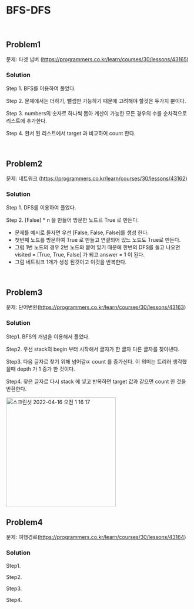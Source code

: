 # BFS-DFS <br/><br/>

## Problem1

문제: 타겟 넘버 (https://programmers.co.kr/learn/courses/30/lessons/43165)

### Solution

Step 1. BFS를 이용하여 풀었다.

Step 2. 문제에서는 더하기, 뺄셈만 가능하기 때문에 고려해야 할것은 두가지 뿐이다.

Step 3. numbers의 숫자르 하나씩 뽑아 계산이 가능한 모든 경우의 수를 순차적으로 리스트에 추가한다.

Step 4. 완서 된 리스트에서 target 과 비교하여 count 한다.

<br/>

## Problem2

문제: 네트워크 (https://programmers.co.kr/learn/courses/30/lessons/43162)

### Solution

Step 1. DFS를 이용하여 풀었다.

Step 2. [False] * n 을 만들어 방문한 노드르 True 로 만든다.

- 문제를 예시로 들자면 우선 [False, False, False]를 생성 한다. 
- 첫번째 노드를 방문하여 True 로 만들고 연결되어 있느 노드도 True로 만든다.
- 그럼 1번 노드의 경우 2번 노드와 붙어 있기 때문에 한번의 DFS를 돌고 나오면 visited = [True, True, False] 가 되고 answer = 1 이 된다.
- 그럼 네트워크 1개가 생성 된것이고 이것을 반복한다.

<br/>

## Problem3

문제: 단어변환(https://programmers.co.kr/learn/courses/30/lessons/43163)

### Solution

Step1. BFS의 개념을 이용해서 풀었다. 

Step2. 우선 stack의 begin 부터 시작해서 글자가 한 글자 다른 글자를 찾아낸다. 

Step3. 다음 글자르 찾기 위해 넘어갈ㄸ count 를 증가신다. 이 의미는 트리러 생각했을때 depth 가 1 증가 한 것이다.

Step4. 찾은 글자르 다시 stack 에 넣고 반복하면 target 값과 같으면 count 한 것을 반환한다.

<img width="298" alt="스크린샷 2022-04-16 오전 1 16 17" src="https://user-images.githubusercontent.com/60414900/163594832-a4fdac3d-c9e9-4c7d-9a33-ee4700813218.png">


<br/>

## Problem4

문제: 여행경로(https://programmers.co.kr/learn/courses/30/lessons/43164)

### Solution

Step1. 

Step2. 

Step3. 

Step4. 




